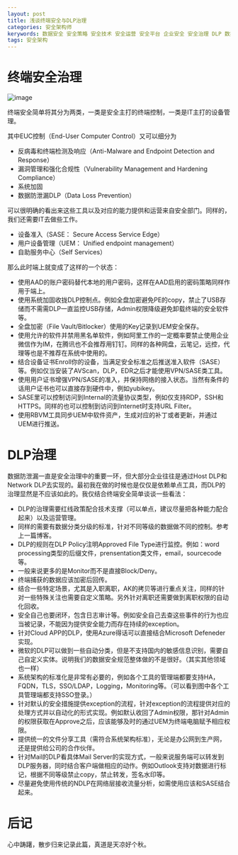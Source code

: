 ```yaml
---
layout: post
title: 浅谈终端安全与DLP治理
categories: 安全架构师
kerywords: 数据安全 安全策略 安全技术 安全运营 安全平台 企业安全 安全治理 DLP 数据防泄漏 终端安全
tags: 安全架构
---
```


# 终端安全治理

![image](https://user-images.githubusercontent.com/12653147/187610583-acca64c5-105b-4893-b932-aa969c502093.png)

终端安全简单将其分为两类，一类是安全主打的终端控制，一类是IT主打的设备管理。

其中EUC控制（End-User Computer Control）又可以细分为 
* 反病毒和终端检测及响应（Anti-Malware and Endpoint Detection and Response）
* 漏洞管理和强化合规性（Vulnerability Management and Hardening Compliance）
* 系统加固
* 数据防泄漏DLP（Data Loss Prevention）

可以很明确的看出来这些工具以及对应的能力提供和运营来自安全部门。同样的，我们还需要IT去做些工作。
* 设备准入（SASE： Secure Access Service Edge）
* 用户设备管理（UEM： Unified endpoint management）
* 自助服务中心（Self Services）

那么此时端上就变成了这样的一个状态：
* 使用AAD的账户密码替代本地的用户密码，这样在AAD启用的密码策略同样作用于端上。
* 使用系统加固收拢DLP控制点。例如全盘加密避免PE的copy，禁止了USB存储而不需需DLP一直监控USB存储，Admin权限降级避免卸载终端的安全软件等。
* 全盘加密（File Vault/Bitlocker）使用的Key记录到UEM安全保存。
* 使用允许的软件并禁用黑名单软件，例如阿里工作的一定概率要禁止使用企业微信作为IM，在腾讯也不会推荐用钉钉。同样的各种网盘，云笔记，远控，代理等也是不推荐在系统中使用的。
* 结合设备证书Enroll你的设备，当满足安全标准之后推送准入软件（SASE）等。例如仅当安装了AVScan，DLP，EDR之后才能使用VPN/SASE类工具。
* 使用用户证书增强VPN/SASE的准入，并保持网络的接入状态。当然有条件的话用户证书也可以直接存到硬件中，例如yubikey。
* SASE里可以控制访问到Internal的流量协议类型，例如仅支持RDP，SSH和HTTPS。同样的也可以控制到访问到Internet时支持URL Filter。
* 使用RBVM工具同步UEM中软件资产，生成对应的补丁或者更新，并通过UEM进行推送。

# DLP治理

数据防泄漏一直是安全治理中的重要一环，但大部分企业往往是通过Host DLP和Network DLP去实现的。最初我在做的时候也是仅仅是依赖单点工具，而DLP的治理显然是不应该如此的。我仅结合终端安全简单谈谈一些看法：

* DLP的治理需要红线政策配合技术支撑（可以单点，建议尽量把各种能力配合起来）以及运营管理。
* 同样的需要有数据分类分级的标准，针对不同等级的数据做不同的控制。参考上一篇博客。
* DLP的规则在DLP Policy注明Approved File Type进行监控。例如：word processing类型的后缀文件，prensentation类文件，email，sourcecode等。
* 一般来说更多的是Monitor而不是直接Block/Deny。
* 终端捕获的数据应该加密后回传。
* 结合一些特定场景，尤其是入职离职，AK的拷贝等进行重点关注，同样的针对一些特殊关注也需要自定义策略。另外针对离职还需要做到离职权限的自动化回收。
* 安全自己也要闭环，包含日志审计等。例如安全自己去查这些事件的行为也应当被记录，不能因为提供安全能力而存在持续的exception。
* 针对Cloud APP的DLP，使用Azure得话可以直接结合Microsoft Defeneder实现。
* 微软的DLP可以做到一些自动分类，但是不支持国内的敏感信息识别，需要自己自定义实体。说明我们的数据安全规范整体做的不是很好。（其实其他领域也一样）
* 系统架构的标准化是非常有必要的，例如各个工具的管理端都要支持HA，FQDN，TLS，SSO/LDAP，Logging，Monitoring等。（可以看到图中各个工具管理端都支持SSO登录。）
* 针对默认的安全措施提供exception的流程，针对exception的流程提供对应的处理方式并以自动化的形式实现。例如默认收回了Admin权限，那针对Admin的权限获取在Approve之后，应该能够及时的通过UEM为终端电脑赋予相应权限。
* 提供统一的文件分享工具（需符合系统架构标准），无论是办公网到生产网，还是提供给公司的合作伙伴。
* 针对Mail的DLP看具体Mail Server的实现方式，一般来说服务端可以转发到DLP服务器，同时结合客户端做相应的动作。例如Outlook支持对数据进行标记，根据不同等级禁止copy，禁止转发，签名水印等。
* 尽量避免使用传统的NDLP在网络层接收流量分析，如需使用应该和SASE结合起来。

# 后记

心中踌躇，散步归来记录此篇，真道是天凉好个秋。 